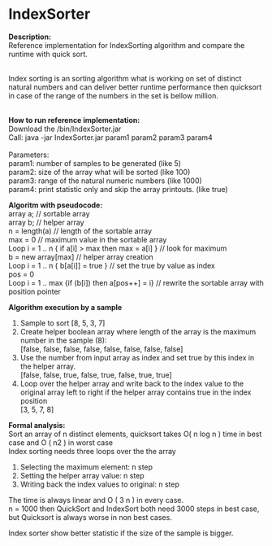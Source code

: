 # IndexSorter

<B>Description:</B><BR>
Reference implementation for IndexSorting algorithm and compare the runtime with quick sort. <BR><BR>

Index sorting is an sorting algorithm what is working on set of distinct natural numbers and can deliver better runtime performance then quicksort in case of the range of the numbers in the set is bellow million.<BR><BR>
 
<B>How to run reference implementation:</B><BR>
Download the /bin/IndexSorter.jar <BR>
Call: java -jar  IndexSorter.jar param1 param2 param3 param4<BR><BR>
Parameters: <BR>
 param1: number of samples to be generated (like 5) <BR>
 param2: size of the array what will be sorted (like 100)<BR>
 param3: range of the natural numeric numbers (like 1000)<BR>
 param4: print statistic only and skip the array printouts. (like true)<BR>

<B>Algoritm with pseudocode:</B><BR>
array a; // sortable array<BR>
array b; // helper array<BR>
n = length(a) // length of the sortable array<BR>
max = 0  // maximum value in the sortable array<BR>
Loop  i = 1 .. n { if a[i] > max then max = a[i] }   // look for maximum<BR>
b = new array[max]                                   // helper array creation<BR>
Loop  i = 1 .. n { b[a[i]] = true }                  // set the true by value as index <BR>
pos = 0 <BR>
Loop  i = 1 .. max {if (b[i]) then a[pos++] = i}     // rewrite the sortable array with position pointer<BR>

<B>Algorithm execution by a sample </B><BR>
 1. Sample to sort [8, 5, 3, 7] <BR>
 2. Create helper boolean array where length of the array is the maximum number in the sample (8): <BR>
 [false, false, false, false, false, false, false, false]<BR>
 3. Use the number from input array as index and set true by this index in the helper array. <BR>
 [false, false, true, false, true, false, true, true]<BR>
 4. Loop over the helper array and write back to the index value to the original array left to right if the helper array contains true in the index position<BR>
 [3, 5, 7, 8]<BR>
 
 <B>Formal analysis:</B> <BR>
 Sort an array of n distinct elements, quicksort takes O( n log n ) time in best case and O ( n2 ) in worst case<BR>
 Index sorting needs three loops over the the array<BR>
 1. Selecting the maximum element: n step<BR>
 2. Setting the helper array value: n step<BR>
 3. Writing back the index values to original: n step<BR>
 
 The time is always linear and O ( 3 n ) in every case.<BR>
 n = 1000 then QuickSort and IndexSort both need 3000 steps in best case, but Quicksort is always worse in non best cases.<BR>

 Index sorter show better statistic if the size of the sample is bigger.
